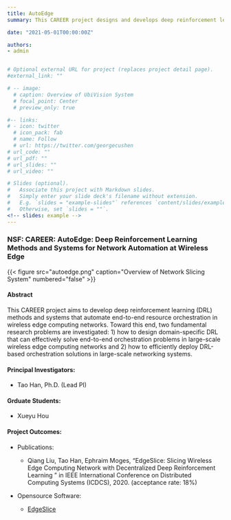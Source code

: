 ```yaml
---
title: AutoEdge
summary: This CAREER project designs and develops deep reinforcement learning algorithms for end-to-end network automation in wireless edge computing systems.

date: "2021-05-01T00:00:00Z"

authors:
- admin


# Optional external URL for project (replaces project detail page).
#external_link: ""

# -- image:
  # caption: Overview of UbiVision System
  # focal_point: Center 
  # preview_only: true

#-- links:
# - icon: twitter
  # icon_pack: fab
  # name: Follow
  # url: https://twitter.com/georgecushen
# url_code: ""
# url_pdf: ""
# url_slides: ""
# url_video: "" 

# Slides (optional).
#   Associate this project with Markdown slides.
#   Simply enter your slide deck's filename without extension.
#   E.g. `slides = "example-slides"` references `content/slides/example-slides.md`.
#   Otherwise, set `slides = ""`.
<!-- slides: example -->
---
```


### NSF: CAREER: AutoEdge: Deep Reinforcement Learning Methods and Systems for Network Automation at Wireless Edge

{{< figure src="autoedge.png" caption="Overview of Network Slicing System" numbered="false" >}}

#### Abstract
This CAREER project aims to develop deep reinforcement learning (DRL) methods and systems that automate end-to-end resource orchestration in wireless edge computing networks. Toward this end, two fundamental research problems are investigated: 1) how to design domain-specific DRL that can effectively solve end-to-end orchestration problems in large-scale wireless edge computing networks and 2) how to efficiently deploy DRL-based orchestration solutions in large-scale networking systems.

#### Principal Investigators:
- Tao Han, Ph.D. (Lead PI)

#### Grduate Students:
- Xueyu Hou


#### Project Outcomes:
- Publications:
	- Qiang Liu, Tao Han, Ephraim Moges, “EdgeSlice: Slicing Wireless Edge Computing Network with Decentralized Deep Reinforcement Learning ” in IEEE International Conference on Distributed Computing Systems (ICDCS), 2020. (acceptance rate: 18%)
	

- Opensource Software:
	- [EdgeSlice](https://github.com/unics-code/EdgeSlice)


<!-- In this framework, smart cameras, radio access networks, and edge servers are recognized as infrastructure that can support multiple machine vision services through adaptive end-to-end multi-domain resource orchestration. The PIs envision that a machine vision service provider (MVSP) will own and manage a virtual network consisting of a radio access network and edge servers and have the access to ubiquitous cameras via camera sharing agreements with camera owners. Under this scenario, MVSPs are challenged to dynamically manage highly coupled resources and functions across multiple technology domains: 1) camera functions such as image preprocessing and embedded machine vision; 2) network resources in the radio access network; 3) computation resources and machine vision on the edge servers. To solve the problem, the PIs propose an interdisciplinary research project which integrates techniques and perspectives from wireless networking, computer vision, and edge computing in designing and optimizing UbiVision. -->


<!-- Lorem ipsum dolor sit amet, consectetur adipiscing elit. Duis posuere tellus ac convallis placerat. Proin tincidunt magna sed ex sollicitudin condimentum. Sed ac faucibus dolor, scelerisque sollicitudin nisi. Cras purus urna, suscipit quis sapien eu, pulvinar tempor diam. Quisque risus orci, mollis id ante sit amet, gravida egestas nisl. Sed ac tempus magna. Proin in dui enim. Donec condimentum, sem id dapibus fringilla, tellus enim condimentum arcu, nec volutpat est felis vel metus. Vestibulum sit amet erat at nulla eleifend gravida.

Nullam vel molestie justo. Curabitur vitae efficitur leo. In hac habitasse platea dictumst. Sed pulvinar mauris dui, eget varius purus congue ac. Nulla euismod, lorem vel elementum dapibus, nunc justo porta mi, sed tempus est est vel tellus. Nam et enim eleifend, laoreet sem sit amet, elementum sem. Morbi ut leo congue, maximus velit ut, finibus arcu. In et libero cursus, rutrum risus non, molestie leo. Nullam congue quam et volutpat malesuada. Sed risus tortor, pulvinar et dictum nec, sodales non mi. Phasellus lacinia commodo laoreet. Nam mollis, erat in feugiat consectetur, purus eros egestas tellus, in auctor urna odio at nibh. Mauris imperdiet nisi ac magna convallis, at rhoncus ligula cursus.

Cras aliquam rhoncus ipsum, in hendrerit nunc mattis vitae. Duis vitae efficitur metus, ac tempus leo. Cras nec fringilla lacus. Quisque sit amet risus at ipsum pharetra commodo. Sed aliquam mauris at consequat eleifend. Praesent porta, augue sed viverra bibendum, neque ante euismod ante, in vehicula justo lorem ac eros. Suspendisse augue libero, venenatis eget tincidunt ut, malesuada at lorem. Donec vitae bibendum arcu. Aenean maximus nulla non pretium iaculis. Quisque imperdiet, nulla in pulvinar aliquet, velit quam ultrices quam, sit amet fringilla leo sem vel nunc. Mauris in lacinia lacus.

Suspendisse a tincidunt lacus. Curabitur at urna sagittis, dictum ante sit amet, euismod magna. Sed rutrum massa id tortor commodo, vitae elementum turpis tempus. Lorem ipsum dolor sit amet, consectetur adipiscing elit. Aenean purus turpis, venenatis a ullamcorper nec, tincidunt et massa. Integer posuere quam rutrum arcu vehicula imperdiet. Mauris ullamcorper quam vitae purus congue, quis euismod magna eleifend. Vestibulum semper vel augue eget tincidunt. Fusce eget justo sodales, dapibus odio eu, ultrices lorem. Duis condimentum lorem id eros commodo, in facilisis mauris scelerisque. Morbi sed auctor leo. Nullam volutpat a lacus quis pharetra. Nulla congue rutrum magna a ornare.

Aliquam in turpis accumsan, malesuada nibh ut, hendrerit justo. Cum sociis natoque penatibus et magnis dis parturient montes, nascetur ridiculus mus. Quisque sed erat nec justo posuere suscipit. Donec ut efficitur arcu, in malesuada neque. Nunc dignissim nisl massa, id vulputate nunc pretium nec. Quisque eget urna in risus suscipit ultricies. Pellentesque odio odio, tincidunt in eleifend sed, posuere a diam. Nam gravida nisl convallis semper elementum. Morbi vitae felis faucibus, vulputate orci placerat, aliquet nisi. Aliquam erat volutpat. Maecenas sagittis pulvinar purus, sed porta quam laoreet at. -->
